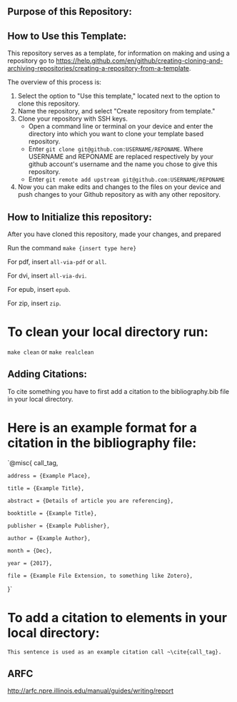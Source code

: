 ## Purpose of this Repository:


## How to Use this Template:

This repository serves as a template, for information on making and using a repository go to https://help.github.com/en/github/creating-cloning-and-archiving-repositories/creating-a-repository-from-a-template.

The overview of this process is:

1. Select the option to "Use this template," located next to the option to clone this repository.
2. Name the repository, and select "Create repository from template."
3. Clone your repository with SSH keys.
	* Open a command line or terminal on your device and enter the directory into which you want to clone your template based repository. 
	* Enter `git clone git@github.com:USERNAME/REPONAME`. Where USERNAME and REPONAME are replaced respectively by your github account's username and the name you chose to give this repository.
	* Enter `git remote add upstream git@github.com:USERNAME/REPONAME`
4. Now you can make edits and changes to the files on your device and push changes to your Github repository as with any other repository.

## How to Initialize this repository:
After you have cloned this repository, made your changes, and prepared 

Run the command
`make {insert type here}`

For pdf, insert `all-via-pdf` or `all`.

For dvi, insert `all-via-dvi`.

For epub, insert `epub`.

For zip, insert `zip`.

# To clean your local directory run:

`make clean` or `make realclean`

## Adding Citations:
To cite something you have to first add a citation to the bibliography.bib file in your local directory.

# Here is an example format for a citation in the bibliography file:

`@misc{ call_tag,

	address = {Example Place},
	
	title = {Example Title},
	
	abstract = {Details of article you are referencing},
	
	booktitle = {Example Title},
	
	publisher = {Example Publisher},
	
	author = {Example Author},
	
	month = {Dec},
	
	year = {2017},
	
	file = {Example File Extension, to something like Zotero},
}`

# To add a citation to elements in your local directory:

`This sentence is used as an example citation call ~\cite{call_tag}.`

## ARFC 
http://arfc.npre.illinois.edu/manual/guides/writing/report
